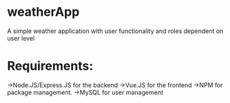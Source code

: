 # weatherApp
A simple weather application with user functionality and roles dependent on user level

# Requirements:
  ->Node.JS/Express.JS for the backend
  ->Vue.JS for the frontend
  ->NPM for package management.
  ->MySQL for user management
